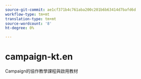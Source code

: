 ```yaml
---
source-git-commit: ae1cf371b4c761aba200c201b6b63414d7bafd6d
workflow-type: tm+mt
translation-type: tm+mt
source-wordcount: '8'
ht-degree: 0%

---
```

# campaign-kt.en

Campaign的協作教學課程與啟用教材
